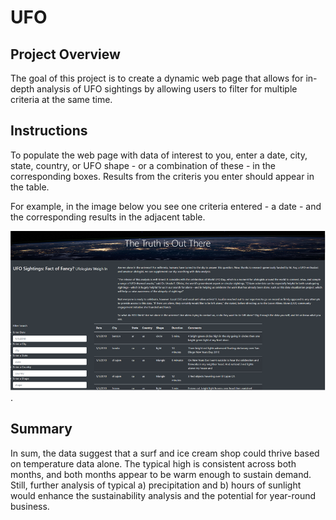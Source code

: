 # UFO

## Project Overview
The goal of this project is to create a dynamic web page that allows for in-depth analysis of UFO sightings by allowing users to filter for multiple criteria at the same time.

## Instructions 
To populate the web page with data of interest to you, enter a date, city, state, country, or UFO shape - or a combination of these - in the corresponding boxes. Results from the criteris you enter should appear in the table. 

For example, in the image below you see one criteria entered - a date - and the corresponding results in the adjacent table.  

![page_example](/page_example.png).

## Summary
In sum, the data suggest that a surf and ice cream shop could thrive based on temperature data alone. The typical high is consistent across both months, and both months appear to be warm enough to sustain demand. Still, further analysis of typical a) precipitation and b) hours of sunlight would enhance the sustainability analysis and the potential for year-round business.  
